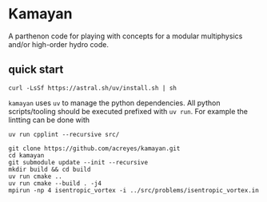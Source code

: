 # Kamayan

A parthenon code for playing with concepts for a modular multiphysics and/or high-order hydro code.

## quick start
```
curl -LsSf https://astral.sh/uv/install.sh | sh
```
`kamayan` uses `uv` to manage the python dependencies. All python scripts/tooling should be executed prefixed with `uv run`.
For example the lintting can be done with
```
uv run cpplint --recursive src/
```
```
git clone https://github.com/acreyes/kamayan.git
cd kamayan
git submodule update --init --recursive
mkdir build && cd build
uv run cmake ..
uv run cmake --build . -j4
mpirun -np 4 isentropic_vortex -i ../src/problems/isentropic_vortex.in
```
